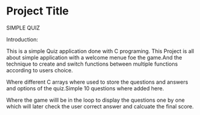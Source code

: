 
# Project Title

SIMPLE QUIZ

Introduction:

This is a simple Quiz application done with C programing.
This Project is all about simple application with a welcome menue
foe the game.And the technique to create and switch functions
between multiple functions according to users choice.

Where different C arrays where used to store the questions and 
answers and options of the quiz.Simple 10 questions where added here.

Where the game willl be in the loop to display the questions one by
one which will later check the user correct answer and calcuate 
the final score.


